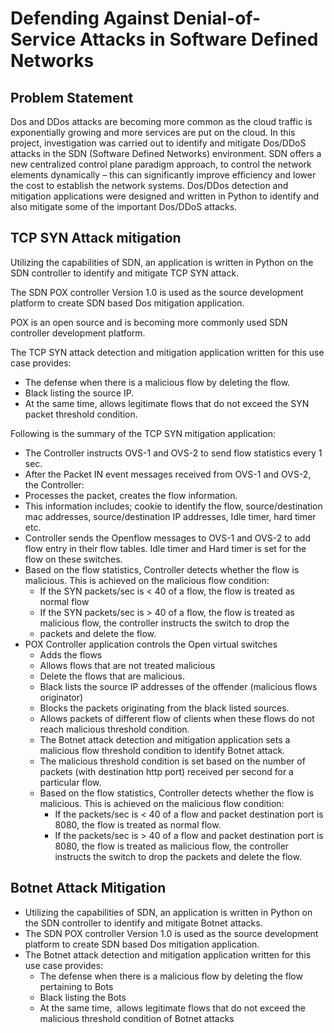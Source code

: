 # Defending Against Denial-of-Service Attacks in Software Defined Networks

## Problem Statement
Dos and DDos attacks are becoming more common as the cloud traffic is exponentially growing and more services are put on the cloud.
In this project, investigation was carried out to identify and mitigate Dos/DDoS attacks in the SDN (Software Defined Networks) environment. 
SDN offers a new centralized control plane paradigm approach, to control the network elements dynamically – this can significantly improve efficiency and lower the cost to establish the network systems. 
Dos/DDos detection and mitigation applications were designed and written in Python to identify and also mitigate some of the important Dos/DDoS attacks.

## TCP SYN Attack mitigation
Utilizing the capabilities of SDN, an application is written in Python on the SDN controller to identify and mitigate TCP SYN attack.

The SDN POX controller Version 1.0 is used as the source development platform to create SDN based Dos mitigation application.

POX is an open source and is becoming more commonly used SDN controller development platform.

The TCP SYN attack detection and mitigation application written for this use case provides: 
* The defense when there is a malicious flow by deleting the flow.
* Black listing the source IP.
* At the same time, allows legitimate flows that do not exceed the SYN packet threshold condition.

Following is the summary of the TCP SYN mitigation application:
* The Controller instructs OVS-1 and OVS-2 to send flow statistics every 1 sec.
* After the Packet IN event messages received from OVS-1 and OVS-2, the Controller: 
* Processes the packet, creates the flow information.
* This information includes; cookie to identify the flow, source/destination mac addresses, source/destination IP addresses, Idle timer, hard timer etc.
* Controller sends the Openflow messages to OVS-1 and OVS-2 to add flow entry in their flow tables. Idle timer and Hard timer is set for the flow on these switches.
* Based on the flow statistics, Controller detects whether the flow is malicious. This is achieved on the malicious flow condition:
    * If the SYN packets/sec is < 40 of a flow, the flow is treated as normal flow
    * If the SYN packets/sec is > 40 of a flow, the flow is treated as malicious flow, the controller instructs the switch to drop the
    * packets and delete the flow.
* POX Controller application controls the Open virtual switches
    * Adds the flows
    * Allows flows that are not treated malicious
    * Delete the flows that are malicious.
    * Black lists the source IP addresses of the offender (malicious flows originator)
    * Blocks the packets originating from the black listed sources.
    * Allows packets of different flow of clients when these flows do not reach malicious threshold condition.
    * The Botnet attack detection and mitigation application sets a malicious flow threshold condition to identify Botnet attack.
    * The malicious threshold condition is set based on the number of packets (with destination http port) received per second for a particular flow.  
    * Based on the flow statistics, Controller detects whether the flow is malicious. This is achieved on the malicious flow condition:
      * If the packets/sec is < 40 of a flow and packet destination port is 8080, the flow is treated as normal flow.
      * If the packets/sec is > 40 of a flow and packet destination port is 8080, the flow is treated as malicious flow, the controller instructs the switch to drop the packets and delete the flow.



## Botnet Attack Mitigation

* Utilizing the capabilities of SDN, an application is written in Python on the SDN controller to identify and mitigate Botnet attacks.
* The SDN POX controller Version 1.0 is used as the source development platform to create SDN based Dos mitigation application.
* The Botnet attack detection and mitigation application written for this use case provides: 
   * The defense when there is a malicious flow by deleting the flow pertaining to Bots 
   * Black listing the Bots
   * At the same time,  allows legitimate flows that do not exceed the malicious threshold condition of Botnet attacks

   



